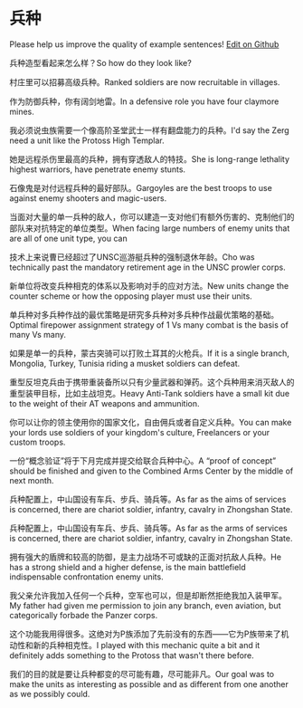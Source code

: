 # 兵种

Please help us improve the quality of example sentences! [Edit on Github](https://github.com/jiyushe/jiyu-example-sentence-source/blob/main/chinese/bingzhong.md)

<p><span class="chinese">兵种造型看起来怎么样？</span><span class="english">So how do they look like?</span></p>

<p><span class="chinese">村庄里可以招募高级兵种。</span><span class="english">Ranked soldiers are now recruitable in villages.</span></p>

<p><span class="chinese">作为防御兵种，你有阔剑地雷。</span><span class="english">In a defensive role you have four claymore mines.</span></p>

<p><span class="chinese">我必须说虫族需要一个像高阶圣堂武士一样有翻盘能力的兵种。</span><span class="english">I'd say the Zerg need a unit like the Protoss High Templar.</span></p>

<p><span class="chinese">她是远程杀伤里最高的兵种，拥有穿透敌人的特技。</span><span class="english">She is long-range lethality highest warriors, have penetrate enemy stunts.</span></p>

<p><span class="chinese">石像鬼是对付远程兵种的最好部队。</span><span class="english">Gargoyles are the best troops to use against enemy shooters and magic-users.</span></p>

<p><span class="chinese">当面对大量的单一兵种的敌人，你可以建造一支对他们有额外伤害的、克制他们的部队来对抗特定的单位类型。</span><span class="english">When facing large numbers of enemy units that are all of one unit type, you can</span></p>

<p><span class="chinese">技术上来说曹已经超过了UNSC巡游艇兵种的强制退休年龄。</span><span class="english">Cho was technically past the mandatory retirement age in the UNSC prowler corps.</span></p>

<p><span class="chinese">新单位将改变兵种相克的体系以及影响对手的应对方法。</span><span class="english">New units change the counter scheme or how the opposing player must use their units.</span></p>

<p><span class="chinese">单兵种对多兵种作战的最优策略是研究多兵种对多兵种作战最优策略的基础。</span><span class="english">Optimal firepower assignment strategy of 1 Vs many combat is the basis of many Vs many.</span></p>

<p><span class="chinese">如果是单一的兵种，蒙古突骑可以打败土耳其的火枪兵。</span><span class="english">If it is a single branch, Mongolia, Turkey, Tunisia riding a musket soldiers can defeat.</span></p>

<p><span class="chinese">重型反坦克兵由于携带重装备所以只有少量武器和弹药。这个兵种用来消灭敌人的重型装甲目标，比如主战坦克。</span><span class="english">Heavy Anti-Tank soldiers have a small kit due to the weight of their AT weapons and ammunition.</span></p>

<p><span class="chinese">你可以让你的领主使用你的国家文化，自由佣兵或者自定义兵种。</span><span class="english">You can make your lords use soldiers of your kingdom's culture, Freelancers or your custom troops.</span></p>

<p><span class="chinese">一份“概念验证”将于下月完成并提交给联合兵种中心。</span><span class="english">A “proof of concept” should be finished and given to the Combined Arms Center by the middle of next month.</span></p>

<p><span class="chinese">兵种配置上，中山国设有车兵、步兵、骑兵等。</span><span class="english">As far as the aims of services is concerned, there are chariot soldier, infantry, cavalry in Zhongshan State.</span></p>

<p><span class="chinese">兵种配置上，中山国设有车兵、步兵、骑兵等。</span><span class="english">As far as the arms of services is concerned, there are chariot soldier, infantry, cavalry in Zhongshan State.</span></p>

<p><span class="chinese">拥有强大的盾牌和较高的防御，是主力战场不可或缺的正面对抗敌人兵种。</span><span class="english">He has a strong shield and a higher defense, is the main battlefield indispensable confrontation enemy units.</span></p>

<p><span class="chinese">我父亲允许我加入任何一个兵种，空军也可以，但是却断然拒绝我加入装甲军。</span><span class="english">My father had given me permission to join any branch, even aviation, but categorically forbade the Panzer corps.</span></p>

<p><span class="chinese">这个功能我用得很多。这绝对为P族添加了先前没有的东西——它为P族带来了机动性和新的兵种相克性。</span><span class="english">I played with this mechanic quite a bit and it definitely adds something to the Protoss that wasn't there before.</span></p>

<p><span class="chinese">我们的目的就是要让兵种都变的尽可能有趣，尽可能非凡。</span><span class="english">Our goal was to make the units as interesting as possible and as different from one another as we possibly could.</span></p>

